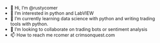 - 👋 Hi, I’m @rustycomer
- 👀 I’m interested in python and LabVIEW
- 🌱 I’m currently learning data science with python and writing trading tools with python.
- 💞️ I’m looking to collaborate on trading bots or sentiment analysis
- 📫 How to reach me rcomer at crimsonquest.com

<!---
rustycomer/rustycomer is a ✨ special ✨ repository because its `README.md` (this file) appears on your GitHub profile.
You can click the Preview link to take a look at your changes.
--->
